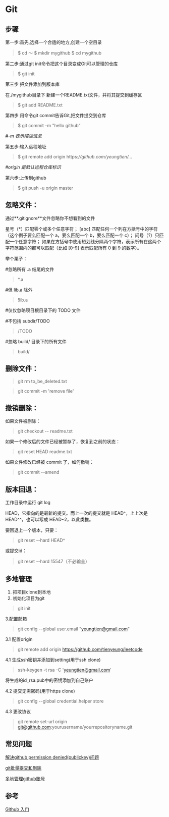 # Git

## 步骤

第一步:首先,选择一个合适的地方,创建一个空目录

> $ cd ～
> $ mkdir mygithub
> $ cd mygithub

第二步:通过git init命令把这个目录变成Git可以管理的仓库

> $ git init

第三步 把文件添加到版本库

在./mygithub目录下 新建一个README.txt文件，并将其提交到缓存区

> $ git add README.txt

第四步 用命令git commit告诉Git,把文件提交到仓库

> $ git commit -m "hello github" 

*#-m 表示描述信息*

第五步:输入远程地址

> $ git remote add origin https:*//github.com/yeungtien/...*

*#origin 是默认远程仓库标识*

第六步:上传到github

> $ git push -u origin master



## 忽略文件：

通过**.gitignore**文件忽略你不想看到的文件

星号（*）匹配零个或多个任意字符；
[abc] 匹配任何一个列在方括号中的字符（这个例子要么匹配一个 a，要么匹配一个 b，要么匹配一个 c）；
问号（?）只匹配一个任意字符；
如果在方括号中使用短划线分隔两个字符，表示所有在这两个字符范围内的都可以匹配（比如 [0-9] 表示匹配所有 0 到 9 的数字）。

举个栗子：

#忽略所有 .a 结尾的文件

> *.a

#但 lib.a 除外

> !lib.a

#仅仅忽略项目根目录下的 TODO 文件

#不包括 subdir/TODO

> /TODO

#忽略 build/ 目录下的所有文件

> build/

## 删除文件：

> git rm to_be_deleted.txt

> git commit -m 'remove file'

## 撤销删除：

如果文件被删除：

> git checkout -- readme.txt

如果一个修改后的文件已经被暂存了，恢复到之前的状态：

> git reset HEAD readme.txt

如果文件修改已经被 commit 了，如何撤销：

> git commit --amend

## 版本回退：

工作目录中运行 git log

HEAD，它指向的是最新的提交。而上一次的提交就是 HEAD^，上上次是 HEAD^^，也可以写成 HEAD~2，以此类推。

要回退上一个版本，只要：

> git reset --hard HEAD^

或提交id：

> git reset --hard 15547（不必输全）

## 多地管理

1. 把项目clone到本地
2. 初始化项目为git 

> git init

 3.配置邮箱

> git config --global user.email "yeungtien@gmail.com"

3.1 配置origin

> git remote add origin https://github.com/tienyeung/leetcode

4.1 生成ssh密钥并添加到setting(用于ssh clone)

> ssh-keygen -t rsa -C 'yeungtien@gmail.com'

将生成的id_rsa.pub中的密钥添加到自己账户

4.2 提交无需密码(用于https clone)

> git config --global credential.helper store

4.3 更改协议

> git remote set-url origin git@github.com:yourusername/yourrepositoryname.git

## 常见问题

[解决github permission denied(publickey)问题](<https://www.jianshu.com/p/f22d02c7d943>)

[git批量提交和删除](<https://blog.csdn.net/pan0755/article/details/78460149>)

[多地管理github账号](https://blog.csdn.net/xingkong_hdc/article/details/79484518)

## 参考

[Github 入门](<https://www.jianshu.com/p/38611735b15e>)